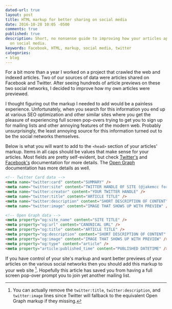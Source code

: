 ```yaml
---
dated-url: true
layout: post
title: HTML markup for better sharing on social media
date: 2016-10-28 10:05 -0500
comments: true
published: true
description: Short, no nonsense guide to improving how your articles appear when shared
  on social media.
keywords: Facebook, HTML, markup, social media, twitter
categories: 
- blog
---
```


For a bit more than a year I worked on a project that crawled the web
and indexed articles. Two of our sources of data were articles shared
on Facebook and Twitter. After seeing hundreds of article previews on
these two social networks, I decided to improve how my own articles were
previewed.

I thought figuring out the markup I needed to add would be a painless
experience. Unfortunately, when you search for this information you
end up at various SEO optimization and other similar sites where you
get the pleasure of experiencing full screen pop-overs trying to get
you to sign up for mailing lists and other annoying features of the
modern web. Probably unsurprisingly, the least annoying source for
this information turned out to be the social networks themselves.

Below is what you will want to add to the `<head>` section of
your articles' markup. Items in all caps should be values that make
sense for your articles. Most fields are pretty self-evident, but
check [Twitter's](https://dev.twitter.com/cards/markup)
and
[Facebook's](https://developers.facebook.com/docs/sharing/webmasters#markup) documentation
for more details. The [Open Graph](http://ogp.me/) documentation has
more details as well.

```html
<!-- Twitter Card data -->
<meta name="twitter:card" content="SUMMARY" />
<meta name="twitter:site" content="TWITTER HANDLE OF SITE (@jakemcc for this site)" />
<meta name="twitter:creator" content="YOUR TWITTER HANDLE" />
<meta name="twitter:title" content="ARTICLE TITLE" />
<meta name="twitter:description" content="SHORT DESCRIPTION OF CONTENT" />
<meta name="twitter:image" content="IMAGE THAT SHOWS UP WITH PREVIEW" />

<!-- Open Graph data -->
<meta property="og:site_name" content="SITE TITLE" />
<meta property="og:url" content="CANONICAL URL" />
<meta property="og:title" content="ARTICLE TITLE" />
<meta property="og:description" content="SHORT DESCRIPTION OF CONTENT" />
<meta property="og:image" content="IMAGE THAT SHOWS UP WITH PREVIEW" />
<meta property="og:type" content="article" />
<meta property="article:published_time" content="PUBLISHED DATETIME" />
```

If you have control of your site's markup and want better previews of
your articles on the various social networks then you should add this
markup to your web site [^1]. Hopefully this article has saved you
from having a full screen pop-over prompt you to join yet another
mailing list.

[^1]: You can actually remove the `twitter:title`, `twitter:description`, and `twitter:image` lines since Twitter will fallback to the equivalent Open Graph markup if they missing.